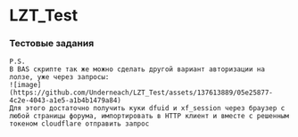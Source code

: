 # LZT_Test

### Тестовые задания

    P.S.
    В BAS скрипте так же можно сделать другой вариант авторизации на лолзе, уже через запросы:
    ![image](https://github.com/Underneach/LZT_Test/assets/137613889/05e25877-4c2e-4043-a1e5-a1b4b1479a84)
    Для этого достаточно получить куки dfuid и xf_session через браузер с любой страницы форума, импортировать в HTTP клиент и вместе с решенным токеном cloudflare отправить запрос
